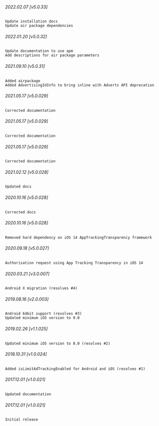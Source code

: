 ###### 2022.02.07 [v5.0.33]

```
Update installation docs
Update air package dependencies
```

###### 2022.01.20 [v5.0.32]

```
Update documentation to use apm
Add descriptions for air package parameters
```

###### 2021.09.10 [v5.0.31]

```
Added airpackage
Added AdvertisingIdInfo to bring inline with Adverts API deprecation
```



###### 2021.05.17 [v5.0.029]

```
Corrected documentation
```


###### 2021.05.17 [v5.0.029]

```
Corrected documentation
```


###### 2021.05.17 [v5.0.029]

```
Corrected documentation
```


###### 2021.02.12 [v5.0.028]

```
Updated docs
```


###### 2020.10.16 [v5.0.028]

```
Corrected docs
```


###### 2020.10.16 [v5.0.028]

```
Removed hard dependency on iOS 14 AppTrackingTransparency framework
```


###### 2020.09.18 [v5.0.027]

```
Authorisation request using App Tracking Transparency in iOS 14
```


###### 2020.03.21 [v3.0.007]

```
Android X migration (resolves #4)
```


###### 2019.08.16 [v2.0.003]

```
Android 64bit support (resolves #3)
Updated minimum iOS version to 9.0
```


###### 2019.02.26 [v1.1.025]

```
Updated minimum iOS version to 8.0 (resolves #2)
```


###### 2018.10.31 [v1.0.024]

```
Added isLimitAdTrackingEnabled for Android and iOS (resolves #1)
```


###### 2017.12.01 [v1.0.021]

```
Updated documentation
```


###### 2017.12.01 [v1.0.021]

```
Initial release
```
